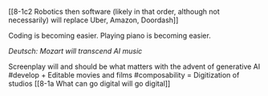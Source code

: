 [[8-1c2 Robotics then software (likely in that order, although not necessarily) will replace Uber, Amazon, Doordash]]

Coding is becoming easier. Playing piano is becoming easier.

*Deutsch: Mozart will transcend AI music*

Screenplay will and should be what matters with the advent of generative AI #develop 
	+ Editable movies and films #composability
		= Digitization of studios
			[[8-1a What can go digital will go digital]]

